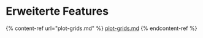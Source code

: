# Erweiterte Features

{% content-ref url="plot-grids.md" %}
[plot-grids.md](plot-grids.md)
{% endcontent-ref %}

